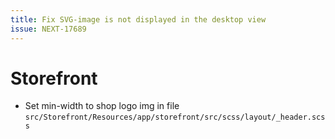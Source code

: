 ```yaml
---
title: Fix SVG-image is not displayed in the desktop view
issue: NEXT-17689
---
```

# Storefront
* Set min-width to shop logo img in file `src/Storefront/Resources/app/storefront/src/scss/layout/_header.scss`
